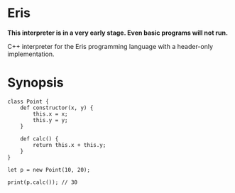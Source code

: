 # Eris

**This interpreter is in a very early stage. Even basic programs will not run.**

C++ interpreter for the Eris programming language with a header-only implementation. 

# Synopsis
```
class Point {
    def constructor(x, y) {
        this.x = x;
        this.y = y;
    }

    def calc() {
        return this.x + this.y;
    }
}

let p = new Point(10, 20);

print(p.calc()); // 30
```
